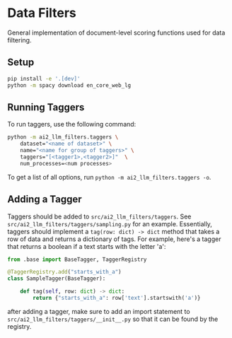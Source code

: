 # Data Filters

General implementation of document-level scoring functions used for data filtering.

## Setup

```bash
pip install -e '.[dev]'
python -m spacy download en_core_web_lg
```


## Running Taggers

To run taggers, use the following command:

```bash
python -m ai2_llm_filters.taggers \
    dataset="<name of dataset>" \
    name="<name for group of taggers>" \
    taggers="[<tagger1>,<tagger2>]"  \
    num_processes=<num processes>
```

To get a list of all options, run `python -m ai2_llm_filters.taggers -o`.


## Adding a Tagger

Taggers should be added to `src/ai2_llm_filters/taggers`.
See `src/ai2_llm_filters/taggers/sampling.py` for an example.
Essentially, taggers should implement a `tag(row: dict) -> dict` method that takes a row of data and returns a dictionary of tags.
For example, here's a tagger that returns a boolean if a text starts with the letter 'a':

```python
from .base import BaseTagger, TaggerRegistry

@TaggerRegistry.add("starts_with_a")
class SampleTagger(BaseTagger):

    def tag(self, row: dict) -> dict:
        return {"starts_with_a": row['text'].startswith('a')}
```

after adding a tagger, make sure to add an import statement to `src/ai2_llm_filters/taggers/__init__.py` so that it can be found by the registry.
